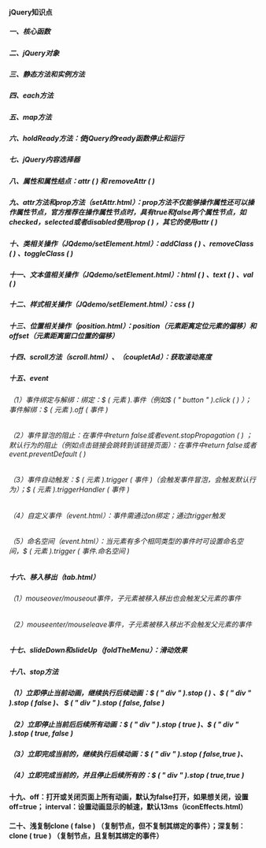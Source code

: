 #### jQuery知识点

##### 一、核心函数

##### 二、jQuery对象

##### 三、静态方法和实例方法

##### 四、each方法

##### 五、map方法

##### 六、holdReady方法：使jQuery的ready函数停止和运行

##### 七、jQuery内容选择器

##### 八、属性和属性结点：attr ( ) 和 removeAttr ( ) 

##### 九、attr方法和prop方法（setAttr.html）：prop方法不仅能够操作属性还可以操作属性节点，官方推荐在操作属性节点时，具有true和false两个属性节点，如checked，selected或者disabled使用prop ( ) ，其它的使用attr ( ) 

##### 十、类相关操作（JQdemo/setElement.html）：addClass ( ) 、removeClass ( ) 、toggleClass ( ) 

##### 十一、文本值相关操作（JQdemo/setElement.html）：html ( ) 、text ( ) 、val ( ) 

##### 十二、样式相关操作（JQdemo/setElement.html）：css ( ) 

##### 十三、位置相关操作（position.html）：position（元素距离定位元素的偏移）和offset（元素距离窗口位置的偏移）

##### 十四、scroll方法（scroll.html）、（coupletAd）：获取滚动高度

##### 十五、event

###### （1）事件绑定与解绑：绑定：$ ( 元素 ).事件（例如$ ( " button " ).click ( ) ）；事件解绑：$ ( 元素 ).off  ( 事件 ) 

###### （2）事件冒泡的阻止：在事件中return false或者event.stopPropagation ( ) ；默认行为的阻止（例如点击链接会跳转到该链接页面）：在事件中return false或者event.preventDefault ( ) 

###### （3）事件自动触发：$ ( 元素 ).trigger ( 事件 )（会触发事件冒泡，会触发默认行为）；$ ( 元素 ).triggerHandler ( 事件 ) 

###### （4）自定义事件（event.html）：事件需通过on绑定；通过trigger触发

###### （5）命名空间（event.html）：当元素有多个相同类型的事件时可设置命名空间，$ ( 元素 ).trigger ( 事件.命名空间 )

##### 十六、移入移出（tab.html）

###### （1）mouseover/mouseout事件，子元素被移入移出也会触发父元素的事件

###### （2）mouseenter/mouseleave事件，子元素被移入移出不会触发父元素的事件

##### 十七、slideDown和slideUp（foldTheMenu）：滑动效果

##### 十八、stop方法

##### （1）立即停止当前动画，继续执行后续动画：$ ( " div " ).stop ( ) 、$ ( " div " ).stop ( false )、 $ ( " div " ).stop ( false, false ) 

##### （2）立即停止当前后后续所有动画：$ ( " div " ).stop ( true )、$ ( " div " ).stop ( true, false ) 

##### （3）立即完成当前的，继续执行后续动画：$ ( " div " ).stop ( false,true )、

##### （4）立即完成当前的，并且停止后续所有的：$ ( " div " ).stop ( true,true )

#### 十九、off：打开或关闭页面上所有动画，默认为false打开，如果想关闭，设置off=true； interval：设置动画显示的帧速，默认13ms（iconEffects.html）

#### 二十、浅复制clone ( false ) （复制节点，但不复制其绑定的事件）；深复制：clone ( true ) （复制节点，且复制其绑定的事件） 

